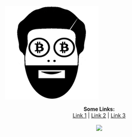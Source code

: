 ![alt text](https://github.com/Bartyee/BitFace---Cryptocurrency-ranking/blob/master/app/images/bitcoinLogoBig.png "Logo")
<p align="center">
  <b>Some Links:</b><br>
  <a href="#">Link 1</a> |
  <a href="#">Link 2</a> |
  <a href="#">Link 3</a>
  <br><br>
  <img src="http://s.4cdn.org/image/title/105.gif">
</p>
